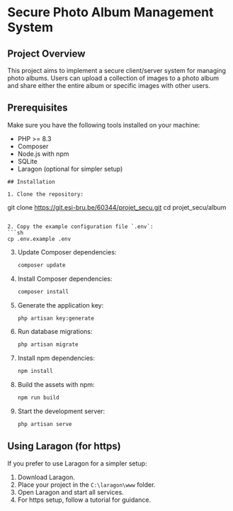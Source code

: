 
# Secure Photo Album Management System

## Project Overview

This project aims to implement a secure client/server system for managing photo albums. Users can upload a collection of images to a photo album and share either the entire album or specific images with other users.

## Prerequisites

Make sure you have the following tools installed on your machine:
- PHP >= 8.3
- Composer
- Node.js with npm
- SQLite
- Laragon (optional for simpler setup)
```
## Installation

1. Clone the repository:
   ```
   git clone https://git.esi-bru.be/60344/projet_secu.git
   cd projet_secu/album
   ```

2. Copy the example configuration file `.env`:
   ```sh
   cp .env.example .env
   ```

3. Update Composer dependencies:
   ```sh
   composer update
   ```

4. Install Composer dependencies:
   ```sh
   composer install
   ```

5. Generate the application key:
   ```sh
   php artisan key:generate
   ```

6. Run database migrations:
   ```sh
   php artisan migrate
   ```

7. Install npm dependencies:
   ```sh
   npm install
   ```

8. Build the assets with npm:
   ```sh
   npm run build
   ```

9. Start the development server:
   ```sh
   php artisan serve
   ```

## Using Laragon (for https)

If you prefer to use Laragon for a simpler setup:

1. Download Laragon.
2. Place your project in the `C:\laragon\www` folder.
3. Open Laragon and start all services.
4. For https setup, follow a tutorial for guidance.


